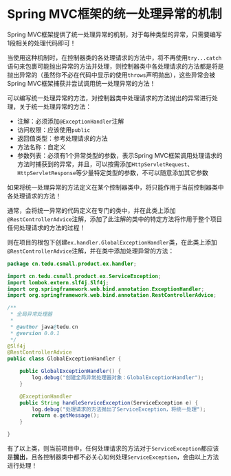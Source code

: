 # Spring MVC框架的统一处理异常的机制

Spring MVC框架提供了统一处理异常的机制，对于每种类型的异常，只需要编写1段相关的处理代码即可！

当使用这种机制时，在控制器类的各处理请求的方法中，将不再使用`try...catch`语句来包裹可能抛出异常的方法并处理，则控制器类中各处理请求的方法都是将是抛出异常的（虽然你不必在代码中显示的使用`throws`声明抛出），这些异常会被Spring MVC框架捕获并尝试调用统一处理异常的方法！

可以编写统一处理异常的方法，对控制器类中处理请求的方法抛出的异常进行处理，关于统一处理异常的方法：

- 注解：必须添加`@ExceptionHandler`注解
- 访问权限：应该使用`public`
- 返回值类型：参考处理请求的方法
- 方法名称：自定义
- 参数列表：必须有1个异常类型的参数，表示Spring MVC框架调用处理请求的方法时捕获到的异常，并且，可以按需添加`HttpServletRequest`、`HttpServletResponse`等少量特定类型的参数，不可以随意添加其它参数

如果将统一处理异常的方法定义在某个控制器类中，将只能作用于当前控制器类中各处理请求的方法！

通常，会将统一异常的代码定义在专门的类中，并在此类上添加`@RestControllerAdvice`注解，添加了此注解的类中的特定方法将作用于整个项目任何处理请求的方法的过程！

则在项目的根包下创建`ex.handler.GlobalExceptionHandler`类，在此类上添加`@RestControllerAdvice`注解，并在类中添加处理异常的方法：

```java
package cn.tedu.csmall.product.ex.handler;

import cn.tedu.csmall.product.ex.ServiceException;
import lombok.extern.slf4j.Slf4j;
import org.springframework.web.bind.annotation.ExceptionHandler;
import org.springframework.web.bind.annotation.RestControllerAdvice;

/**
 * 全局异常处理器
 *
 * @author java@tedu.cn
 * @version 0.0.1
 */
@Slf4j
@RestControllerAdvice
public class GlobalExceptionHandler {

    public GlobalExceptionHandler() {
        log.debug("创建全局异常处理器对象：GlobalExceptionHandler");
    }

    @ExceptionHandler
    public String handleServiceException(ServiceException e) {
        log.debug("处理请求的方法抛出了ServiceException，将统一处理");
        return e.getMessage();
    }

}
```

有了以上类，则当前项目中，任何处理请求的方法对于`ServiceException`都应该是**抛出**，且各控制器类中都不必关心如何处理`ServiceException`，会由以上方法进行处理！











